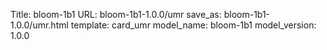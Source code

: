 Title: bloom-1b1
URL: bloom-1b1-1.0.0/umr
save_as: bloom-1b1-1.0.0/umr.html
template: card_umr
model_name: bloom-1b1
model_version: 1.0.0

